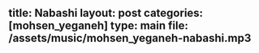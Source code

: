 title: Nabashi
layout: post
categories: [mohsen_yeganeh]
type: main
file: /assets/music/mohsen_yeganeh-nabashi.mp3
---